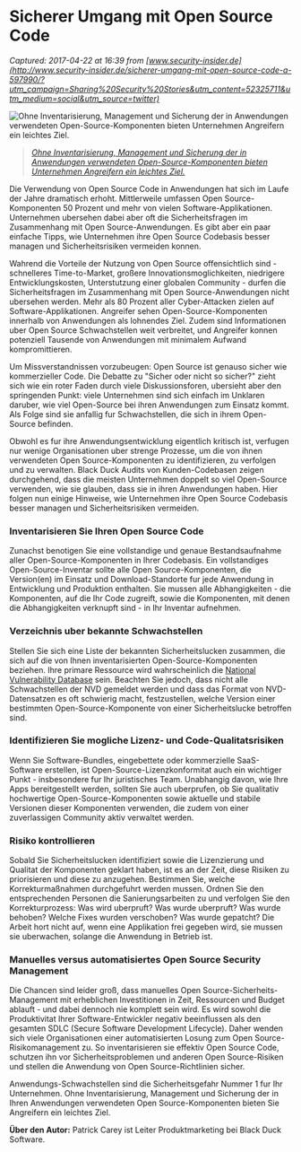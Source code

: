 # Sicherer Umgang mit Open Source Code

_Captured: 2017-04-22 at 16:39 from [www.security-insider.de](http://www.security-insider.de/sicherer-umgang-mit-open-source-code-a-597990/?utm_campaign=Sharing%20Security%20Stories&utm_content=52325711&utm_medium=social&utm_source=twitter)_

![Ohne Inventarisierung, Management und Sicherung der in Anwendungen verwendeten Open-Source-Komponenten bieten Unternehmen Angreifern ein leichtes Ziel.](http://images.vogel.de/vogelonline/bdb/1213000/1213046/41.jpg)

> _[Ohne Inventarisierung, Management und Sicherung der in Anwendungen verwendeten Open-Source-Komponenten bieten Unternehmen Angreifern ein leichtes Ziel.](http://www.security-insider.de/index.cfm?pid=10700&pk=1213046&type=article&fk=597990)_

Die Verwendung von Open Source Code in Anwendungen hat sich im Laufe der Jahre dramatisch erhoht. Mittlerweile umfassen Open Source-Komponenten 50 Prozent und mehr von vielen Software-Applikationen. Unternehmen ubersehen dabei aber oft die Sicherheitsfragen im Zusammenhang mit Open Source-Anwendungen. Es gibt aber ein paar einfache Tipps, wie Unternehmen ihre Open Source Codebasis besser managen und Sicherheitsrisiken vermeiden konnen.

Wahrend die Vorteile der Nutzung von Open Source offensichtlich sind - schnelleres Time-to-Market, großere Innovationsmoglichkeiten, niedrigere Entwicklungskosten, Unterstutzung einer globalen Community - durfen die Sicherheitsfragen im Zusammenhang mit Open Source-Anwendungen nicht ubersehen werden. Mehr als 80 Prozent aller Cyber-Attacken zielen auf Software-Applikationen. Angreifer sehen Open-Source-Komponenten innerhalb von Anwendungen als lohnendes Ziel. Zudem sind Informationen uber Open Source Schwachstellen weit verbreitet, und Angreifer konnen potenziell Tausende von Anwendungen mit minimalem Aufwand kompromittieren.

Um Missverstandnissen vorzubeugen: Open Source ist genauso sicher wie kommerzieller Code. Die Debatte zu "Sicher oder nicht so sicher?" zieht sich wie ein roter Faden durch viele Diskussionsforen, ubersieht aber den springenden Punkt: viele Unternehmen sind sich einfach im Unklaren daruber, wie viel Open-Source bei ihren Anwendungen zum Einsatz kommt. Als Folge sind sie anfallig fur Schwachstellen, die sich in ihrem Open-Source befinden.

Obwohl es fur ihre Anwendungsentwicklung eigentlich kritisch ist, verfugen nur wenige Organisationen uber strenge Prozesse, um die von ihnen verwendeten Open Source-Komponenten zu identifizieren, zu verfolgen und zu verwalten. Black Duck Audits von Kunden-Codebasen zeigen durchgehend, dass die meisten Unternehmen doppelt so viel Open-Source verwenden, wie sie glauben, dass sie in ihren Anwendungen haben. Hier folgen nun einige Hinweise, wie Unternehmen ihre Open Source Codebasis besser managen und Sicherheitsrisiken vermeiden.

### Inventarisieren Sie Ihren Open Source Code

Zunachst benotigen Sie eine vollstandige und genaue Bestandsaufnahme aller Open-Source-Komponenten in Ihrer Codebasis. Ein vollstandiges Open-Source-Inventar sollte alle Open Source-Komponenten, die Version(en) im Einsatz und Download-Standorte fur jede Anwendung in Entwicklung und Produktion enthalten. Sie mussen alle Abhangigkeiten - die Komponenten, auf die Ihr Code zugreift, sowie die Komponenten, mit denen die Abhangigkeiten verknupft sind - in Ihr Inventar aufnehmen.

### Verzeichnis uber bekannte Schwachstellen

Stellen Sie sich eine Liste der bekannten Sicherheitslucken zusammen, die sich auf die von Ihnen inventarisierten Open-Source-Komponenten beziehen. Ihre primare Ressource wird wahrscheinlich die [National Vulnerability Database](https://nvd.nist.gov) sein. Beachten Sie jedoch, dass nicht alle Schwachstellen der NVD gemeldet werden und dass das Format von NVD-Datensatzen es oft schwierig macht, festzustellen, welche Version einer bestimmten Open-Source-Komponente von einer Sicherheitslucke betroffen sind.

### Identifizieren Sie mogliche Lizenz- und Code-Qualitatsrisiken

Wenn Sie Software-Bundles, eingebettete oder kommerzielle SaaS-Software erstellen, ist Open-Source-Lizenzkonformitat auch ein wichtiger Punkt - insbesondere fur Ihr juristisches Team. Unabhangig davon, wie Ihre Apps bereitgestellt werden, sollten Sie auch uberprufen, ob Sie qualitativ hochwertige Open-Source-Komponenten sowie aktuelle und stabile Versionen dieser Komponenten verwenden, die zudem von einer zuverlassigen Community aktiv verwaltet werden.

### Risiko kontrollieren

Sobald Sie Sicherheitslucken identifiziert sowie die Lizenzierung und Qualitat der Komponenten geklart haben, ist es an der Zeit, diese Risiken zu priorisieren und diese zu anzugehen. Bestimmen Sie, welche Korrekturmaßnahmen durchgefuhrt werden mussen. Ordnen Sie den entsprechenden Personen die Sanierungsarbeiten zu und verfolgen Sie den Korrekturprozess: Was wird uberpruft? Was wurde uberpruft? Was wurde behoben? Welche Fixes wurden verschoben? Was wurde gepatcht? Die Arbeit hort nicht auf, wenn eine Applikation frei gegeben wird, sie mussen sie uberwachen, solange die Anwendung in Betrieb ist.

### Manuelles versus automatisiertes Open Source Security Management

Die Chancen sind leider groß, dass manuelles Open Source-Sicherheits-Management mit erheblichen Investitionen in Zeit, Ressourcen und Budget ablauft - und dabei dennoch nie komplett sein wird. Es wird sowohl die Produktivitat Ihrer Software-Entwickler negativ beeinflussen als den gesamten SDLC (Secure Software Development Lifecycle). Daher wenden sich viele Organisationen einer automatisierten Losung zum Open Source-Risikomanagement zu. So inventarisieren sie effektiv Open Source Code, schutzen ihn vor Sicherheitsproblemen und anderen Open Source-Risiken und stellen die Anwendung von Open Source-Richtlinien sicher.

Anwendungs-Schwachstellen sind die Sicherheitsgefahr Nummer 1 fur Ihr Unternehmen. Ohne Inventarisierung, Management und Sicherung der in Ihren Anwendungen verwendeten Open Source-Komponenten bieten Sie Angreifern ein leichtes Ziel.

**Über den Autor:** Patrick Carey ist Leiter Produktmarketing bei Black Duck Software.
